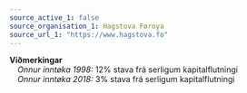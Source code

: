 ```yaml
---
source_active_1: false
source_organisation_1: Hagstova Føroya
source_url_1: "https://www.hagstova.fo"
---
```

**Viðmerkingar**  
 *Onnur inntøka 1998:* 12% stava frá serligum kapitalflutningi  
 *Onnur inntøka 2018:* 3% stava frá serligum kapitalflutningi
